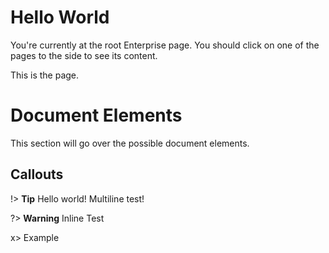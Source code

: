 # Hello World

You're currently at the root Enterprise page. You should click on one of the pages to the side to see its content.

This is the page.

# Document Elements

This section will go over the possible document elements.

## Callouts

!> **Tip**
Hello world!
Multiline test!

?> **Warning** Inline Test

x> Example
